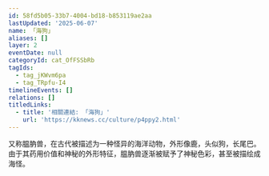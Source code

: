```yaml
---
id: 58fd5b05-33b7-4004-bd18-b853119ae2aa
lastUpdated: '2025-06-07'
name: 「海狗」
aliases: []
layer: 2
eventDate: null
categoryId: cat_OfFSSbRb
tagIds:
  - tag_jKWvm6pa
  - tag_TRpfu-I4
timelineEvents: []
relations: []
titledLinks:
  - title: '相關連結: 「海狗」'
    url: 'https://kknews.cc/culture/p4ppy2.html'
---
```

又称腽肭兽，在古代被描述为一种怪异的海洋动物，外形像鹿，头似狗，长尾巴。由于其药用价值和神秘的外形特征，腽肭兽逐渐被赋予了神秘色彩，甚至被描绘成海怪。
